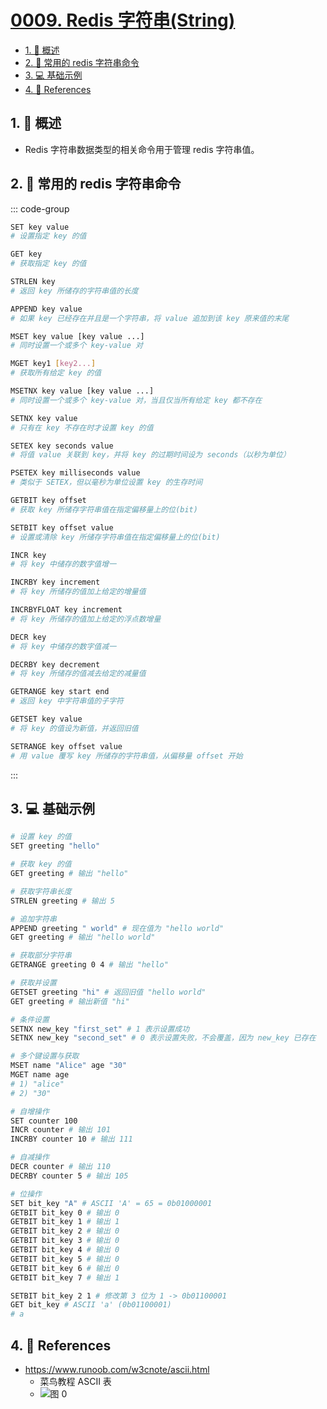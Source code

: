 # [0009. Redis 字符串(String)](https://github.com/Tdahuyou/TNotes.redis/tree/main/notes/0009.%20Redis%20%E5%AD%97%E7%AC%A6%E4%B8%B2(String))

<!-- region:toc -->

- [1. 📝 概述](#1--概述)
- [2. 📒 常用的 redis 字符串命令](#2--常用的-redis-字符串命令)
- [3. 💻 基础示例](#3--基础示例)
- [4. 🔗 References](#4--references)

<!-- endregion:toc -->

## 1. 📝 概述

- Redis 字符串数据类型的相关命令用于管理 redis 字符串值。

## 2. 📒 常用的 redis 字符串命令

::: code-group

```bash [基础操作]
SET key value
# 设置指定 key 的值

GET key
# 获取指定 key 的值

STRLEN key
# 返回 key 所储存的字符串值的长度

APPEND key value
# 如果 key 已经存在并且是一个字符串，将 value 追加到该 key 原来值的末尾
```

```bash [多键操作]
MSET key value [key value ...]
# 同时设置一个或多个 key-value 对

MGET key1 [key2...]
# 获取所有给定 key 的值

MSETNX key value [key value ...]
# 同时设置一个或多个 key-value 对，当且仅当所有给定 key 都不存在
```

```bash [条件设置]
SETNX key value
# 只有在 key 不存在时才设置 key 的值

SETEX key seconds value
# 将值 value 关联到 key，并将 key 的过期时间设为 seconds（以秒为单位）

PSETEX key milliseconds value
# 类似于 SETEX，但以毫秒为单位设置 key 的生存时间
```

```bash [位操作]
GETBIT key offset
# 获取 key 所储存字符串值在指定偏移量上的位(bit)

SETBIT key offset value
# 设置或清除 key 所储存字符串值在指定偏移量上的位(bit)
```

```bash [数值操作]
INCR key
# 将 key 中储存的数字值增一

INCRBY key increment
# 将 key 所储存的值加上给定的增量值

INCRBYFLOAT key increment
# 将 key 所储存的值加上给定的浮点数增量

DECR key
# 将 key 中储存的数字值减一

DECRBY key decrement
# 将 key 所储存的值减去给定的减量值
```

```bash [其他]
GETRANGE key start end
# 返回 key 中字符串值的子字符

GETSET key value
# 将 key 的值设为新值，并返回旧值

SETRANGE key offset value
# 用 value 覆写 key 所储存的字符串值，从偏移量 offset 开始
```

:::

## 3. 💻 基础示例

```bash
# 设置 key 的值
SET greeting "hello"

# 获取 key 的值
GET greeting # 输出 "hello"

# 获取字符串长度
STRLEN greeting # 输出 5

# 追加字符串
APPEND greeting " world" # 现在值为 "hello world"
GET greeting # 输出 "hello world"

# 获取部分字符串
GETRANGE greeting 0 4 # 输出 "hello"

# 获取并设置
GETSET greeting "hi" # 返回旧值 "hello world"
GET greeting # 输出新值 "hi"

# 条件设置
SETNX new_key "first_set" # 1 表示设置成功
SETNX new_key "second_set" # 0 表示设置失败，不会覆盖，因为 new_key 已存在

# 多个键设置与获取
MSET name "Alice" age "30"
MGET name age
# 1) "alice"
# 2) "30"

# 自增操作
SET counter 100
INCR counter # 输出 101
INCRBY counter 10 # 输出 111

# 自减操作
DECR counter # 输出 110
DECRBY counter 5 # 输出 105

# 位操作
SET bit_key "A" # ASCII 'A' = 65 = 0b01000001
GETBIT bit_key 0 # 输出 0
GETBIT bit_key 1 # 输出 1
GETBIT bit_key 2 # 输出 0
GETBIT bit_key 3 # 输出 0
GETBIT bit_key 4 # 输出 0
GETBIT bit_key 5 # 输出 0
GETBIT bit_key 6 # 输出 0
GETBIT bit_key 7 # 输出 1

SETBIT bit_key 2 1 # 修改第 3 位为 1 -> 0b01100001
GET bit_key # ASCII 'a' (0b01100001)
# a
```

## 4. 🔗 References

- https://www.runoob.com/w3cnote/ascii.html
  - 菜鸟教程 ASCII 表
  - ![图 0](https://cdn.jsdelivr.net/gh/Tdahuyou/imgs@main/2025-07-04-09-33-09.png)
